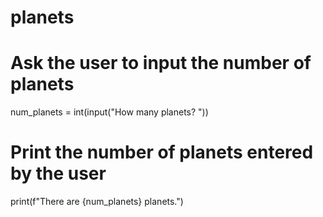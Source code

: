 # planets
# Ask the user to input the number of planets
num_planets = int(input("How many planets? "))

# Print the number of planets entered by the user
print(f"There are {num_planets} planets.")
